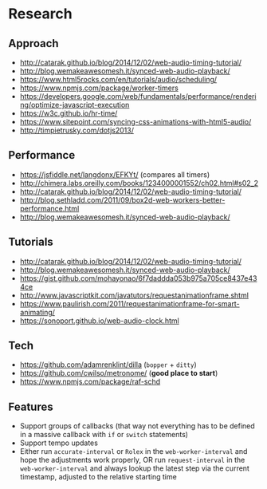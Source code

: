 # Research

## Approach

- http://catarak.github.io/blog/2014/12/02/web-audio-timing-tutorial/
- http://blog.wemakeawesomesh.it/synced-web-audio-playback/
- https://www.html5rocks.com/en/tutorials/audio/scheduling/
- https://www.npmjs.com/package/worker-timers
- https://developers.google.com/web/fundamentals/performance/rendering/optimize-javascript-execution
- https://w3c.github.io/hr-time/
- https://www.sitepoint.com/syncing-css-animations-with-html5-audio/
- http://timpietrusky.com/dotjs2013/

## Performance

- https://jsfiddle.net/langdonx/EFKYt/ (compares all timers)
- http://chimera.labs.oreilly.com/books/1234000001552/ch02.html#s02_2
- http://catarak.github.io/blog/2014/12/02/web-audio-timing-tutorial/
- http://blog.sethladd.com/2011/09/box2d-web-workers-better-performance.html
- http://blog.wemakeawesomesh.it/synced-web-audio-playback/

## Tutorials

- http://catarak.github.io/blog/2014/12/02/web-audio-timing-tutorial/
- http://blog.wemakeawesomesh.it/synced-web-audio-playback/
- https://gist.github.com/mohayonao/6f7daddda053b975a705ce8437e434ce
- http://www.javascriptkit.com/javatutors/requestanimationframe.shtml
- https://www.paulirish.com/2011/requestanimationframe-for-smart-animating/
- https://sonoport.github.io/web-audio-clock.html

## Tech

- https://github.com/adamrenklint/dilla (`bopper` + `ditty`)
- https://github.com/cwilso/metronome/ (**good place to start**)
- https://www.npmjs.com/package/raf-schd

## Features

- Support groups of callbacks (that way not everything has to be defined in a massive callback with `if` or `switch` statements)
- Support tempo updates
- Either run `accurate-interval` or `Rolex` in the `web-worker-interval` and hope the adjustments work properly, OR run `request-interval` in the `web-worker-interval` and always lookup the latest step via the current timestamp, adjusted to the relative starting time

